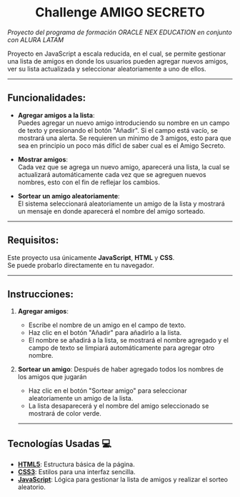 <h1 align="center">Challenge AMIGO SECRETO</h1>

*Proyecto del programa de formación ORACLE NEX EDUCATION en conjunto con ALURA LATAM*

Proyecto en JavaScript a escala reducida, en el cual, se permite gestionar una lista de amigos en donde los usuarios pueden agregar nuevos amigos, ver su lista actualizada y seleccionar aleatoriamente a uno de ellos.

---

## Funcionalidades:

- **Agregar amigos a la lista**:  
  Puedes agregar un nuevo amigo introduciendo su nombre en un campo de texto y presionando el botón "Añadir". Si el campo está vacío, se mostrará una alerta.
  Se requieren un mínimo de 3 amigos, esto para que sea en principio un poco más díficl de saber cual es el Amigo Secreto.

- **Mostrar amigos**:  
  Cada vez que se agrega un nuevo amigo, aparecerá una lista, la cual se actualizará automáticamente cada vez que se agreguen nuevos nombres, esto con el fin de reflejar los cambios.

- **Sortear un amigo aleatoriamente**:  
  El sistema seleccionará aleatoriamente un amigo de la lista y mostrará un mensaje en donde aparecerá el nombre del amigo sorteado.

---

## Requisitos:

Este proyecto usa únicamente **JavaScript**, **HTML** y **CSS**.  
Se puede probarlo directamente en tu navegador.

---

## Instrucciones:

1. **Agregar amigos**:
   - Escribe el nombre de un amigo en el campo de texto.
   - Haz clic en el botón "Añadir" para añadirlo a la lista.
   - El nombre se añadirá a la lista, se mostrará el nombre agregado y el campo de texto se limpiará automáticamente para agregar otro nombre.

2. **Sortear un amigo**:
    Después de haber agregado todos los nombres de los amigos que jugarán
   - Haz clic en el botón "Sortear amigo" para seleccionar aleatoriamente un amigo de la lista.
   - La lista desaparecerá y el nombre del amigo seleccionado se mostrará de color verde.
       
   ---

## Tecnologías Usadas 💻

- **[HTML5](https://developer.mozilla.org/es/docs/Web/HTML)**: Estructura básica de la página.
- **[CSS3](https://developer.mozilla.org/es/docs/Web/CSS)**: Estilos para una interfaz sencilla.
- **[JavaScript](https://developer.mozilla.org/es/docs/Web/JavaScript)**: Lógica para gestionar la lista de amigos y realizar el sorteo aleatorio.
